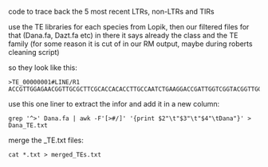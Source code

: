 code to trace back the 5 most recent LTRs, non-LTRs and TIRs

use the TE libraries for each species from Lopik, then our filtered files for that (Dana.fa, Dazt.fa etc)
in there it says already the class and the TE family (for some reason it is cut of in our RM output, maybe during roberts cleaning script)

so they look like this:
```
>TE_00000001#LINE/R1
ACCGTTGGAGAACGGTTGCGCTTCGCACCACACCTTGCCAATCTGAAGGACCGATTGGTCGGTACGGTTGGACGATTGCGCCGAGTTTTGAGAAGTGAATGGGGCCTCAGCAGAAAAGCTGCTCGCACCATATATGGTGGTCTTTTTGTTGCTTGCGCAGCAAGCGGATCACCTGCGTGGTACGATGCAGTCTTGGACGTTAGGGGCAGAATGAAAATTTTAAGTGTGCAAAGGTTGATTTTGTTGGGGTGTATGCCTGTGTGTCGCACTGTCTCTACGGAGGCATTGCAAGT
```

use this one liner to extract the infor and add it in a new column:
```
grep '^>' Dana.fa | awk -F'[>#/]' '{print $2"\t"$3"\t"$4"\tDana"}' > Dana_TE.txt
```

merge the _TE.txt files:
```
cat *.txt > merged_TEs.txt
```
